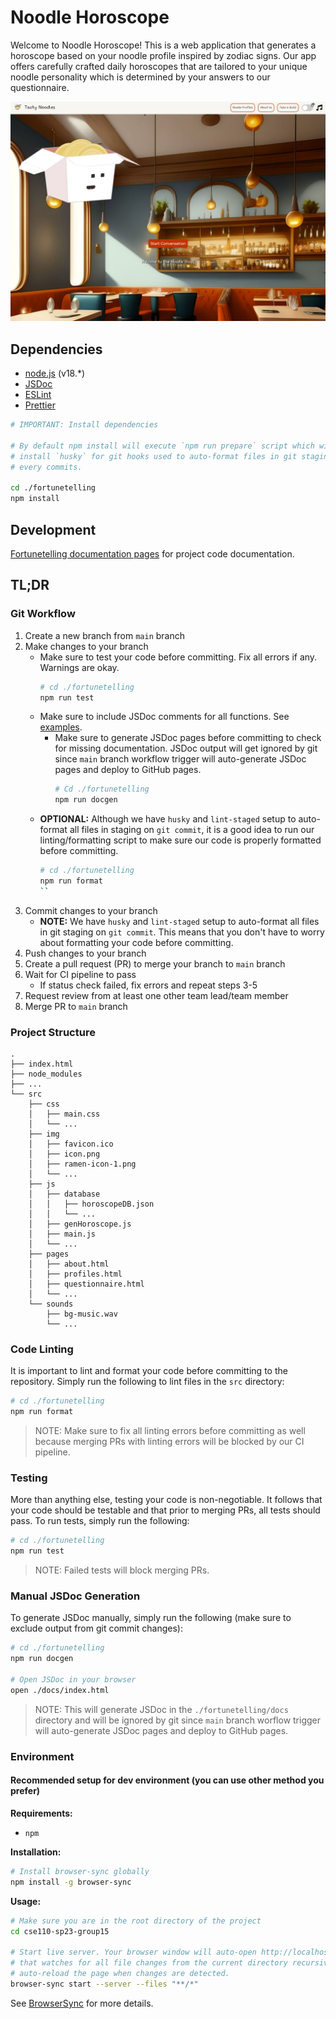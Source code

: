 # Noodle Horoscope

Welcome to Noodle Horoscope! This is a web application that generates
a horoscope based on your noodle profile inspired by zodiac signs. Our app
offers carefully crafted daily horoscopes that are tailored to your unique
noodle personality which is determined by your answers to our questionnaire.

![Landing Page Demo](../admin/resources/fortunetelling-landing-demo.png "landing page demo")

## Dependencies

- [node.js](https://nodejs.org/en/) (v18.\*)
- [JSDoc](https://jsdoc.app/)
- [ESLint](https://eslint.org/)
- [Prettier](https://prettier.io/)

```bash
# IMPORTANT: Install dependencies

# By default npm install will execute `npm run prepare` script which will
# install `husky` for git hooks used to auto-format files in git staging before
# every commits.

cd ./fortunetelling
npm install
```

## Development

[Fortunetelling documentation pages](https://cse110-sp23-group15.github.io/cse110-sp23-group15/fortunetelling/docs/index.html) for project code documentation.

## TL;DR

### Git Workflow

1. Create a new branch from `main` branch
2. Make changes to your branch
    - Make sure to test your code before committing. Fix all errors if any.
      Warnings are okay.
        ```bash
        # cd ./fortunetelling
        npm run test
        ```
    - Make sure to include JSDoc comments for all functions. See
      [examples](https://jsdoc.app/howto-es2015-modules.html).
        - Make sure to generate JSDoc pages before committing to check for
          missing documentation. JSDoc output will get ignored by git since
          `main` branch workflow trigger will auto-generate JSDoc pages and
          deploy to GitHub pages.
            ```bash
            # Cd ./fortunetelling
            npm run docgen
            ```
    - **OPTIONAL:** Although we have `husky` and `lint-staged` setup to
      auto-format all files in staging on `git commit`, it is a good idea to run
      our linting/formatting script to make sure our code is properly formatted
      before committing.
        ```bash
        # cd ./fortunetelling
        npm run format
        ``
3. Commit changes to your branch
    - **NOTE:** We have `husky` and `lint-staged` setup to auto-format all files
      in git staging on `git commit`. This means that you don't have to worry
      about formatting your code before committing.
4. Push changes to your branch
5. Create a pull request (PR) to merge your branch to `main` branch
6. Wait for CI pipeline to pass
    - If status check failed, fix errors and repeat steps 3-5
8. Request review from at least one other team lead/team member
7. Merge PR to `main` branch

### Project Structure

```
.
├── index.html
├── node_modules
├── ...
└── src
    ├── css
    │   ├── main.css
    │   └── ...
    ├── img
    │   ├── favicon.ico
    │   ├── icon.png
    │   ├── ramen-icon-1.png
    │   └── ...
    ├── js
    │   ├── database
    │   │   ├── horoscopeDB.json
    │   │   └── ...
    │   ├── genHoroscope.js
    │   ├── main.js
    │   └── ...
    ├── pages
    │   ├── about.html
    │   ├── profiles.html
    │   ├── questionnaire.html
    │   └── ...
    └── sounds
        ├── bg-music.wav
        └── ...
```

### Code Linting

It is important to lint and format your code before committing to the
repository. Simply run the following to lint files in the `src` directory:

```bash
# cd ./fortunetelling
npm run format
```

> NOTE: Make sure to fix all linting errors before committing as well because
> merging PRs with linting errors will be blocked by our CI pipeline.

### Testing

More than anything else, testing your code is non-negotiable. It follows that
your code should be testable and that prior to merging PRs, all tests should
pass. To run tests, simply run the following:

```bash
# cd ./fortunetelling
npm run test
```

> NOTE: Failed tests will block merging PRs.

### Manual JSDoc Generation

To generate JSDoc manually, simply run the following (make sure to exclude
output from git commit changes):

```bash
# cd ./fortunetelling
npm run docgen

# Open JSDoc in your browser
open ./docs/index.html
```

> NOTE: This will generate JSDoc in the `./fortunetelling/docs` directory and
> will be ignored by git since `main` branch worflow trigger will auto-generate
> JSDoc pages and deploy to GitHub pages.

### Environment

#### Recommended setup for dev environment (you can use other method you prefer)

**Requirements:**

- `npm`

**Installation:**

```bash
# Install browser-sync globally
npm install -g browser-sync
```

**Usage:**

```bash
# Make sure you are in the root directory of the project
cd cse110-sp23-group15

# Start live server. Your browser window will auto-open http://localhost:3000
# that watches for all file changes from the current directory recursively and
# auto-reload the page when changes are detected.
browser-sync start --server --files "**/*"
```

See [BrowserSync](https://browsersync.io/) for more details.

